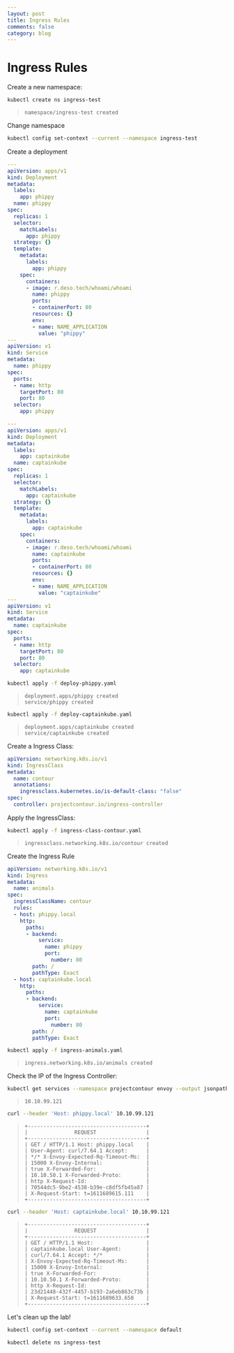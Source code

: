 ```yaml
---
layout: post
title: Ingress Rules
comments: false
category: blog
---
```

# Ingress Rules


Create a new namespace:

```bash
kubectl create ns ingress-test
```

> ```
> namespace/ingress-test created
> ```

Change namespace

```bash
kubectl config set-context --current --namespace ingress-test
```

Create a deployment

```yaml
---
apiVersion: apps/v1
kind: Deployment
metadata:
  labels:
    app: phippy
  name: phippy
spec:
  replicas: 1
  selector:
    matchLabels:
      app: phippy
  strategy: {}
  template:
    metadata:
      labels:
        app: phippy
    spec:
      containers:
      - image: r.deso.tech/whoami/whoami
        name: phippy
        ports:
        - containerPort: 80
        resources: {}
        env:
        - name: NAME_APPLICATION
          value: "phippy"
---
apiVersion: v1
kind: Service
metadata:
  name: phippy
spec:
  ports:
  - name: http
    targetPort: 80
    port: 80
  selector:
    app: phippy
```

```yaml
---
apiVersion: apps/v1
kind: Deployment
metadata:
  labels:
    app: captainkube
  name: captainkube
spec:
  replicas: 1
  selector:
    matchLabels:
      app: captainkube
  strategy: {}
  template:
    metadata:
      labels:
        app: captainkube
    spec:
      containers:
      - image: r.deso.tech/whoami/whoami
        name: captainkube
        ports:
        - containerPort: 80
        resources: {}
        env:
        - name: NAME_APPLICATION
          value: "captainkube"
---
apiVersion: v1
kind: Service
metadata:
  name: captainkube
spec:
  ports:
  - name: http
    targetPort: 80
    port: 80
  selector:
    app: captainkube
```

```bash
kubectl apply -f deploy-phippy.yaml
```

> ```
> deployment.apps/phippy created
> service/phippy created
> ```

```bash
kubectl apply -f deploy-captainkube.yaml
```

> ```
> deployment.apps/captainkube created
> service/captainkube created
> ```

Create a Ingress Class:

```yaml
apiVersion: networking.k8s.io/v1
kind: IngressClass
metadata:
  name: contour
  annotations:
    ingressclass.kubernetes.io/is-default-class: "false"
spec:
  controller: projectcontour.io/ingress-controller
```

Apply the IngressClass:

```bash
kubectl apply -f ingress-class-contour.yaml
```

> ```
> ingressclass.networking.k8s.io/contour created
> ```

Create the Ingress Rule

```yaml
apiVersion: networking.k8s.io/v1
kind: Ingress
metadata:
  name: animals
spec:
  ingressClassName: contour
  rules:
  - host: phippy.local
    http:
      paths:
      - backend:
          service:
            name: phippy
            port:
              number: 80
        path: /
        pathType: Exact
  - host: captainkube.local
    http:
      paths:
      - backend:
          service:
            name: captainkube
            port:
              number: 80
        path: /
        pathType: Exact
```

```bash
kubectl apply -f ingress-animals.yaml
```

> ```
> ingress.networking.k8s.io/animals created
> ```

Check the IP of the Ingress Controller:

```bash
kubectl get services --namespace projectcontour envoy --output jsonpath='{.status.loadBalancer.ingress[0].ip}' && echo
```

> ```
> 10.10.99.121
> ```

```bash
curl --header 'Host: phippy.local' 10.10.99.121
```

> ```
> +--------------------------------------+
> |               REQUEST                |
> +--------------------------------------+
> | GET / HTTP/1.1 Host: phippy.local    |
> | User-Agent: curl/7.64.1 Accept:      |
> | */* X-Envoy-Expected-Rq-Timeout-Ms:  |
> | 15000 X-Envoy-Internal:              |
> | true X-Forwarded-For:                |
> | 10.10.50.1 X-Forwarded-Proto:        |
> | http X-Request-Id:                   |
> | 70544dc5-9be2-4538-b39e-c8df5fb45a87 |
> | X-Request-Start: t=1611689615.111    |
> +--------------------------------------+
> ```

```bash
curl --header 'Host: captainkube.local' 10.10.99.121
```

> ```
> +--------------------------------------+
> |               REQUEST                |
> +--------------------------------------+
> | GET / HTTP/1.1 Host:                 |
> | captainkube.local User-Agent:        |
> | curl/7.64.1 Accept: */*              |
> | X-Envoy-Expected-Rq-Timeout-Ms:      |
> | 15000 X-Envoy-Internal:              |
> | true X-Forwarded-For:                |
> | 10.10.50.1 X-Forwarded-Proto:        |
> | http X-Request-Id:                   |
> | 23d21448-432f-4457-b193-2a6eb863c73b |
> | X-Request-Start: t=1611689633.650    |
> +--------------------------------------+
> ```

Let's clean up the lab!

```bash
kubectl config set-context --current --namespace default
```

```bash
kubectl delete ns ingress-test
```
